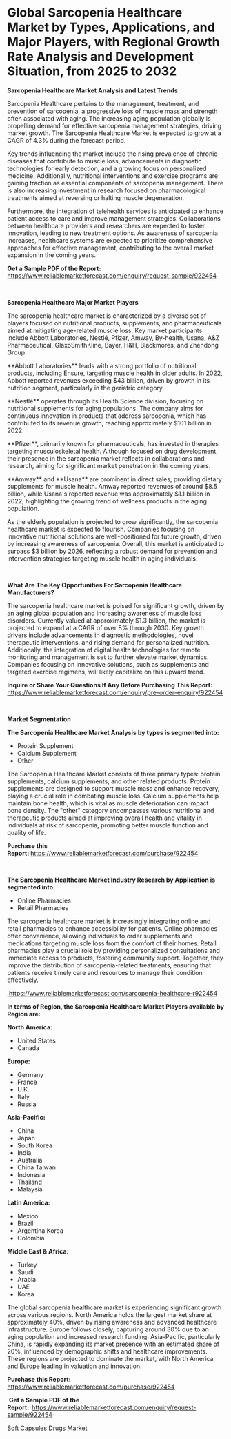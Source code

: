 <p><h1>Global Sarcopenia Healthcare Market by Types, Applications, and Major Players, with Regional Growth Rate Analysis and Development Situation, from 2025 to 2032</h1></p><p><strong>Sarcopenia Healthcare Market Analysis and Latest Trends</strong></p>
<p><p>Sarcopenia Healthcare pertains to the management, treatment, and prevention of sarcopenia, a progressive loss of muscle mass and strength often associated with aging. The increasing aging population globally is propelling demand for effective sarcopenia management strategies, driving market growth. The Sarcopenia Healthcare Market is expected to grow at a CAGR of 4.3% during the forecast period. </p><p>Key trends influencing the market include the rising prevalence of chronic diseases that contribute to muscle loss, advancements in diagnostic technologies for early detection, and a growing focus on personalized medicine. Additionally, nutritional interventions and exercise programs are gaining traction as essential components of sarcopenia management. There is also increasing investment in research focused on pharmacological treatments aimed at reversing or halting muscle degeneration.</p><p>Furthermore, the integration of telehealth services is anticipated to enhance patient access to care and improve management strategies. Collaborations between healthcare providers and researchers are expected to foster innovation, leading to new treatment options. As awareness of sarcopenia increases, healthcare systems are expected to prioritize comprehensive approaches for effective management, contributing to the overall market expansion in the coming years.</p></p>
<p><strong>Get a Sample PDF of the Report:&nbsp;</strong> <a href="https://www.reliablemarketforecast.com/enquiry/request-sample/922454?utm_campaign=2288&utm_medium=2&utm_source=Github&utm_content=ia&utm_term=07032025&utm_id=sarcopenia-healthcare">https://www.reliablemarketforecast.com/enquiry/request-sample/922454</a></p>
<p>&nbsp;</p>
<p><strong>Sarcopenia Healthcare Major Market Players</strong></p>
<p><p>The sarcopenia healthcare market is characterized by a diverse set of players focused on nutritional products, supplements, and pharmaceuticals aimed at mitigating age-related muscle loss. Key market participants include Abbott Laboratories, Nestlé, Pfizer, Amway, By-health, Usana, A&Z Pharmaceutical, GlaxoSmithKline, Bayer, H&H, Blackmores, and Zhendong Group.</p><p>**Abbott Laboratories** leads with a strong portfolio of nutritional products, including Ensure, targeting muscle health in older adults. In 2022, Abbott reported revenues exceeding $43 billion, driven by growth in its nutrition segment, particularly in the geriatric category.</p><p>**Nestlé** operates through its Health Science division, focusing on nutritional supplements for aging populations. The company aims for continuous innovation in products that address sarcopenia, which has contributed to its revenue growth, reaching approximately $101 billion in 2022.</p><p>**Pfizer**, primarily known for pharmaceuticals, has invested in therapies targeting musculoskeletal health. Although focused on drug development, their presence in the sarcopenia market reflects in collaborations and research, aiming for significant market penetration in the coming years.</p><p>**Amway** and **Usana** are prominent in direct sales, providing dietary supplements for muscle health. Amway reported revenues of around $8.5 billion, while Usana's reported revenue was approximately $1.1 billion in 2022, highlighting the growing trend of wellness products in the aging population.</p><p>As the elderly population is projected to grow significantly, the sarcopenia healthcare market is expected to flourish. Companies focusing on innovative nutritional solutions are well-positioned for future growth, driven by increasing awareness of sarcopenia. Overall, this market is anticipated to surpass $3 billion by 2026, reflecting a robust demand for prevention and intervention strategies targeting muscle health in aging individuals.</p></p>
<p>&nbsp;</p>
<p><strong>What Are The Key Opportunities For Sarcopenia Healthcare Manufacturers?</strong></p>
<p><p>The sarcopenia healthcare market is poised for significant growth, driven by an aging global population and increasing awareness of muscle loss disorders. Currently valued at approximately $1.3 billion, the market is projected to expand at a CAGR of over 8% through 2030. Key growth drivers include advancements in diagnostic methodologies, novel therapeutic interventions, and rising demand for personalized nutrition. Additionally, the integration of digital health technologies for remote monitoring and management is set to further elevate market dynamics. Companies focusing on innovative solutions, such as supplements and targeted exercise regimens, will likely capitalize on this upward trend.</p></p>
<p><strong>Inquire or Share Your Questions If Any Before Purchasing This Report:</strong> <a href="https://www.reliablemarketforecast.com/enquiry/pre-order-enquiry/922454?utm_campaign=2288&utm_medium=2&utm_source=Github&utm_content=ia&utm_term=07032025&utm_id=sarcopenia-healthcare">https://www.reliablemarketforecast.com/enquiry/pre-order-enquiry/922454</a></p>
<p>&nbsp;</p>
<p><strong>Market Segmentation</strong></p>
<p><strong>The Sarcopenia Healthcare Market Analysis by types is segmented into:</strong></p>
<p><ul><li>Protein Supplement</li><li>Calcium Supplement</li><li>Other</li></ul></p>
<p><p>The Sarcopenia Healthcare Market consists of three primary types: protein supplements, calcium supplements, and other related products. Protein supplements are designed to support muscle mass and enhance recovery, playing a crucial role in combating muscle loss. Calcium supplements help maintain bone health, which is vital as muscle deterioration can impact bone density. The "other" category encompasses various nutritional and therapeutic products aimed at improving overall health and vitality in individuals at risk of sarcopenia, promoting better muscle function and quality of life.</p></p>
<p><strong>Purchase this Report:&nbsp;</strong><a href="https://www.reliablemarketforecast.com/purchase/922454?utm_campaign=2288&utm_medium=2&utm_source=Github&utm_content=ia&utm_term=07032025&utm_id=sarcopenia-healthcare">https://www.reliablemarketforecast.com/purchase/922454</a></p>
<p>&nbsp;</p>
<p><strong>The Sarcopenia Healthcare Market Industry Research by Application is segmented into:</strong></p>
<p><ul><li>Online Pharmacies</li><li>Retail Pharmacies</li></ul></p>
<p><p>The sarcopenia healthcare market is increasingly integrating online and retail pharmacies to enhance accessibility for patients. Online pharmacies offer convenience, allowing individuals to order supplements and medications targeting muscle loss from the comfort of their homes. Retail pharmacies play a crucial role by providing personalized consultations and immediate access to products, fostering community support. Together, they improve the distribution of sarcopenia-related treatments, ensuring that patients receive timely care and resources to manage their condition effectively.</p></p>
<p><a href="https://www.reliablemarketforecast.com/sarcopenia-healthcare-r922454?utm_campaign=2288&utm_medium=2&utm_source=Github&utm_content=ia&utm_term=07032025&utm_id=sarcopenia-healthcare">&nbsp;https://www.reliablemarketforecast.com/sarcopenia-healthcare-r922454</a></p>
<p><strong>In terms of Region, the Sarcopenia Healthcare Market Players available by Region are:</strong></p>
<p>
    <p> <strong> North America: </strong>
        <ul>
            <li>United States</li>
            <li>Canada</li>
        </ul>
        </p> 
    <p> <strong> Europe: </strong>
        <ul>
            <li>Germany</li>
            <li>France</li>
            <li>U.K.</li>
            <li>Italy</li>
            <li>Russia</li>
        </ul>
        </p> 
    <p> <strong> Asia-Pacific: </strong>
        <ul>
            <li>China</li>
            <li>Japan</li>
            <li>South Korea</li>
            <li>India</li>
            <li>Australia</li>
            <li>China Taiwan</li>
            <li>Indonesia</li>
            <li>Thailand</li>
            <li>Malaysia</li>
        </ul>
        </p> 
    <p> <strong> Latin America: </strong>
        <ul>
            <li>Mexico</li>
            <li>Brazil</li>
            <li>Argentina Korea</li>
            <li>Colombia</li>
        </ul>
        </p> 
    <p> <strong> Middle East & Africa: </strong>
        <ul>
            <li>Turkey</li>
            <li>Saudi</li>
            <li>Arabia</li>
            <li>UAE</li>
            <li>Korea</li>
        </ul>
    </p>
    </p>
<p><p>The global sarcopenia healthcare market is experiencing significant growth across various regions. North America holds the largest market share at approximately 40%, driven by rising awareness and advanced healthcare infrastructure. Europe follows closely, capturing around 30% due to an aging population and increased research funding. Asia-Pacific, particularly China, is rapidly expanding its market presence with an estimated share of 20%, influenced by demographic shifts and healthcare improvements. These regions are projected to dominate the market, with North America and Europe leading in valuation and innovation.</p></p>
<p><strong>Purchase this Report: </strong><a href="https://www.reliablemarketforecast.com/purchase/922454?utm_campaign=2288&utm_medium=2&utm_source=Github&utm_content=ia&utm_term=07032025&utm_id=sarcopenia-healthcare">https://www.reliablemarketforecast.com/purchase/922454</a></p>
<p>&nbsp;<strong>Get a Sample PDF of the Report:&nbsp;&nbsp;</strong><a href="https://www.reliablemarketforecast.com/enquiry/request-sample/922454?utm_campaign=2288&utm_medium=2&utm_source=Github&utm_content=ia&utm_term=07032025&utm_id=sarcopenia-healthcare">https://www.reliablemarketforecast.com/enquiry/request-sample/922454</a></p>
<p><strong></strong></p>
<p><p><a href="https://github.com/rosamariarocque98/Market-Research-Report-List-1/blob/main/soft-capsules-drugs-market.md?utm_campaign=2288&utm_medium=2&utm_source=Github&utm_content=ia&utm_term=07032025&utm_id=sarcopenia-healthcare">Soft Capsules Drugs Market</a></p></p>